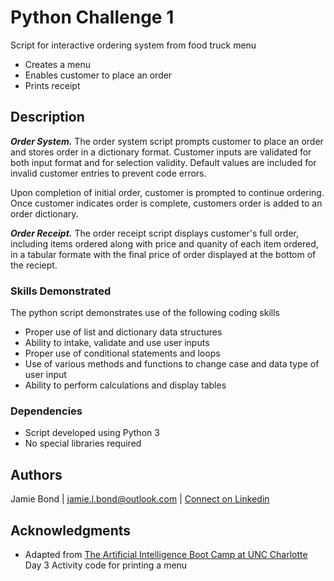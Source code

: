 # Python Challenge 1

Script for interactive ordering system from food truck menu
* Creates a menu
* Enables customer to place an order
* Prints receipt


## Description

**_Order System._** 
The order system script prompts customer to place an order and stores order in a dictionary format. Customer inputs are validated for both input format and for selection validity. Default values are included for invalid customer entries to prevent code errors.

Upon completion of initial order, customer is prompted to continue ordering. Once customer indicates order is complete, customers order is added to an order dictionary.

**_Order Receipt._** 
The order receipt script displays customer's full order, including items ordered along with price and quanity of each item ordered, in a tabular formate with the final price of order displayed at the bottom of the reciept.

### Skills Demonstrated
The python script demonstrates use of the following coding skills
* Proper use of list and dictionary data structures
* Ability to intake, validate and use user inputs
* Proper use of conditional statements and loops
* Use of various methods and functions to change case and data type of user input
* Ability to perform calculations and display tables

### Dependencies

* Script developed using Python 3
* No special libraries required

## Authors

Jamie Bond | jamie.l.bond@outlook.com | [Connect on Linkedin](https://linkedin.com/in/jamielbond)

## Acknowledgments

* Adapted from [The Artificial Intelligence Boot Camp at UNC Charlotte](https://bootcamp.charlotte.edu/artificial-intelligence/) Day 3 Activity code for printing a menu
